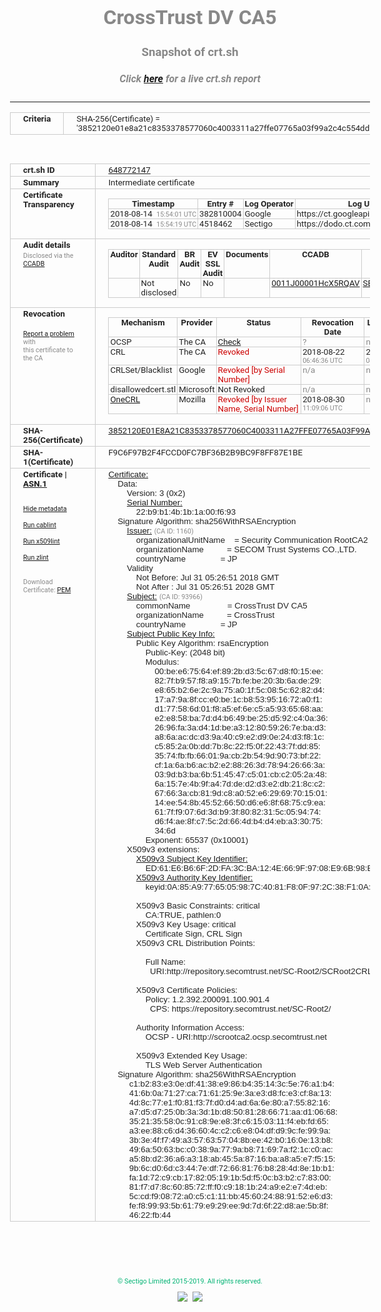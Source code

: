 # CrossTrust DV CA5
### Snapshot of crt.sh
##### Click [here](https://crt.sh/?q=3852120E01E8A21C8353378577060C4003311A27FFE07765A03F99A2C4C554DD) for a live crt.sh report

---
<!DOCTYPE HTML PUBLIC "-//W3C//DTD HTML 4.0 Transitional//EN">
<HTML>
<HEAD>
  <META http-equiv="Content-Type" content="text/html; charset=UTF-8">
  <TITLE>crt.sh | 3852120e01e8a21c8353378577060c4003311a27ffe07765a03f99a2c4c554dd</TITLE>
  <META name="description" content="Free CT Log Certificate Search Tool from Sectigo (formerly Comodo CA)">
  <META name="keywords" content="crt.sh, CT, Certificate Transparency, Certificate Search, SSL Certificate, Sectigo, Comodo CA">
  <LINK href="//fonts.googleapis.com/css?family=Roboto+Mono|Roboto:400,400i,700,700i" rel="stylesheet">
  <STYLE type="text/css">
    a {
      white-space: nowrap;
    }
    body {
      color: #888888;
      font: 12pt Roboto, sans-serif;
      padding-top: 10px;
      text-align: center
    }
    form {
      margin: 0px
    }
    span {
      border-radius: 10px
    }
    span.heading {
      color: #888888;
      font: 12pt Roboto, sans-serif
    }
    span.title {
      background-color: #00B373;
      color: #FFFFFF;
      font: bold 18pt Roboto, sans-serif;
      padding: 0px 5px
    }
    span.text {
      color: #888888;
      font: 10pt Roboto, sans-serif
    }
    span.whiteongrey {
      background-color: #D9D9D6;
      color: #FFFFFF;
      font: bold 18pt Roboto, sans-serif;
      padding: 0px 5px
    }
    table {
      border-collapse: collapse;
      color: #222222;
      font: 10pt Roboto, sans-serif;
      margin-left: auto;
      margin-right: auto
    }
    table.options {
      border: none;
      margin-left: 10px
    }
    td, th {
      border: 1px solid #CCCCCC;
      padding: 0px 2px;
      text-align: left;
      vertical-align: top
    }
    td.outer, th.outer {
      border: 1px solid #CCCCCC;
      padding: 2px 20px;
      text-align: left
    }
    th.heading {
      color: #888888;
      font: bold italic 12pt Roboto, sans-serif;
      padding: 20px 0px 0px;
      text-align: center
    }
    th.options, td.options {
      border: none;
      vertical-align: middle
    }
    td.text {
      font: 10pt "Roboto Mono", sans-serif;
      padding: 2px 20px
    }
    td.heading {
      border: none;
      color: #888888;
      font: 12pt Roboto, sans-serif;
      padding-top: 20px;
      text-align: center
    }
    table.lint td, th {
      text-align: center
    }
    .button {
      background-color: #00B373;
      border-radius: 10px;
      color: #FFFFFF;
      font: bold 13pt Roboto, sans-serif
    }
    .copyright {
      font: 8pt Roboto, sans-serif;
      color: #00B373
    }
    .input {
      border: 1px solid #888888;
      font-weight: bold;
      text-align: center
    }
    .small {
      font: 8pt Roboto, sans-serif;
      color: #888888
    }
    .error {
      background-color: #FFDFDF;
      color: #CC0000;
      font-weight: bold
    }
    .fatal {
      background-color: #0000AA;
      color: #FFFFFF;
      font-weight: bold
    }
    .notice {
      background-color: #FFFFDF;
      color: #606000
    }
    .warning {
      background-color: #FFEFDF;
      color: #DF6000
    }
  </STYLE>
</HEAD>
<BODY>

<TABLE>
  <TR>
    <TH class="outer">Criteria</TH>
    <TD class="outer">SHA-256(Certificate) = '3852120e01e8a21c8353378577060c4003311a27ffe07765a03f99a2c4c554dd'</TD>
  </TR>
</TABLE>
<BR>
<TABLE>
  <TR>
    <TH class="outer">crt.sh ID</TH>
    <TD class="outer"><A href="?id=648772147">648772147</A></TD>
  </TR>
  <TR>
    <TH class="outer">Summary</TH>
    <TD class="outer">Intermediate certificate</TD>
  </TR>
  <TR>
    <TH class="outer">Certificate<BR>Transparency</TH>
    <TD class="outer">
<TABLE class="options" style="margin-left:0px">
  <TR>
    <TH>Timestamp</TH>
    <TH>Entry #</TH>
    <TH>Log Operator</TH>
    <TH>Log URL</TH>
  </TR>
  <TR>
    <TD>2018-08-14&nbsp; <FONT class="small">15:54:01 UTC</FONT></TD>
    <TD>382810004</TD>
    <TD>Google</TD>
    <TD>https://ct.googleapis.com/rocketeer</TD>
  </TR>
  <TR>
    <TD>2018-08-14&nbsp; <FONT class="small">15:54:19 UTC</FONT></TD>
    <TD>4518462</TD>
    <TD>Sectigo</TD>
    <TD>https://dodo.ct.comodo.com</TD>
  </TR>
</TABLE>
    </TD>
  </TR>
  <TR>
    <TH class="outer">Audit details<BR>
      <DIV class="small" style="padding-top:3px">Disclosed via the
        <A href="//ccadb-public.secure.force.com/mozilla/PublicAllIntermediateCerts" target="_blank">CCADB</A></DIV>
    </TH>
    <TD class="outer">
<TABLE class="options" style="margin-left:0px">
  <TR>
    <TH>Auditor</TH>
    <TH>Standard Audit</TH>
    <TH>BR Audit</TH>
    <TH>EV SSL Audit</TH>
    <TH>Documents</TH>
    <TH>CCADB</TH>
    <TH>Root Owner / Certificate</TH>
  </TR>
  <TR>
    <TD style="vertical-align:middle"></TD>
    <TD>Not disclosed    <TD>No    <TD>No    <TD>
    </TD>
    <TD><A href="//ccadb.force.com/0011J00001HcX5RQAV" target="_blank">0011J00001HcX5RQAV</A></TD>
    <TD><A href="/?id=1176879">SECOM Trust Systems CO., LTD.</A></TD>
  </TR>
</TABLE>
    </TD>
  </TR>
  <TR>
    <TH class="outer">Revocation<BR><BR>
      <DIV class="small" style="padding-top:3px"><A href="?id=648772147&opt=problemreporting">Report a problem</A> with<BR>this certificate to the CA</DIV></TH>
    <TD class="outer">
      <TABLE class="options" style="margin-left:0px">
        <TR>
          <TH>Mechanism</TH>
          <TH>Provider</TH>
          <TH>Status</TH>
          <TH>Revocation Date</TH>
          <TH>Last Observed in CRL</TH>
          <TH>Last Checked <SPAN style="color:#CC0000;vertical-align:middle;font-size:70%;font-weight:normal">(Error)</SPAN></TH>
        </TR>
        <TR>
          <TD>OCSP</TD>
          <TD>The CA</TD>
          <TD><A href="?id=648772147&opt=ocsp">Check</A></TD>
          <TD><SPAN style="color:#888888">?</SPAN></TD>
          <TD><SPAN style="color:#888888">n/a</SPAN></TD>
          <TD><SPAN style="color:#888888">?</SPAN></TD>
        </TR>
        <TR>
          <TD>CRL</TD>
          <TD>The CA</TD>
          <TD><SPAN style="color:#CC0000">Revoked</SPAN></TD><TD>2018-08-22&nbsp; <FONT class="small">06:46:36 UTC</FONT></TD><TD>2019-09-27&nbsp; <FONT class="small">04:49:14 UTC</FONT></TD><TD>2019-12-04&nbsp; <FONT class="small">16:53:25 UTC</FONT></TD>
        </TR>
        <TR>
          <TD>CRLSet/Blacklist</TD>
          <TD>Google</TD>
          <TD><SPAN style="color:#CC0000">Revoked [by Serial Number]</SPAN></TD>
          <TD><SPAN style="color:#888888">n/a</SPAN></TD>
          <TD><SPAN style="color:#888888">n/a</SPAN></TD>
          <TD><SPAN style="color:#888888">n/a</SPAN></TD>
        </TR>
        <TR>
          <TD>disallowedcert.stl</TD>
          <TD>Microsoft</TD>
          <TD>Not Revoked</TD>
          <TD><SPAN style="color:#888888">n/a</SPAN></TD>
          <TD><SPAN style="color:#888888">n/a</SPAN></TD>
          <TD><SPAN style="color:#888888">n/a</SPAN></TD>
        </TR>
        <TR>
          <TD><A href="/mozilla-onecrl" target="_blank">OneCRL</A></TD>
          <TD>Mozilla</TD>
          <TD><SPAN style="color:#CC0000">Revoked [by Issuer Name, Serial Number]</SPAN></TD><TD>2018-08-30&nbsp; <FONT class="small">11:09:06 UTC</FONT></TD>
          <TD><SPAN style="color:#888888">n/a</SPAN></TD>
          <TD><SPAN style="color:#888888">n/a</SPAN></TD>
        </TR>
      </TABLE>
    </TD>
  </TR>
  <TR>
    <TH class="outer">SHA-256(Certificate)</TH>
    <TD class="outer"><A href="//censys.io/certificates/3852120e01e8a21c8353378577060c4003311a27ffe07765a03f99a2c4c554dd">3852120E01E8A21C8353378577060C4003311A27FFE07765A03F99A2C4C554DD</A></TD>
  </TR>
  <TR>
    <TH class="outer">SHA-1(Certificate)</TH>
    <TD class="outer">F9C6F97B2F4FCCD0FC7BF36B2B9BC9F8FF87E1BE</TD>
  </TR>
  <TR>
    <TH class="outer">Certificate | <A href="?asn1=648772147">ASN.1</A>
      <SPAN class="small"><BR>
      <BR><BR><A href="?id=648772147&opt=nometadata">Hide metadata</A>
      <BR><BR><A href="?id=648772147&opt=cablint">Run cablint</A>
      <BR><BR><A href="?id=648772147&opt=x509lint">Run x509lint</A>
      <BR><BR><A href="?id=648772147&opt=zlint">Run zlint</A>
      <BR><BR><BR>Download Certificate: <A href="?d=648772147">PEM</A>
      </SPAN>
    </TH>
    <TD class="text"><A href="?d=648772147">Certificate:</A><BR>&nbsp;&nbsp;&nbsp;&nbsp;Data:<BR>&nbsp;&nbsp;&nbsp;&nbsp;&nbsp;&nbsp;&nbsp;&nbsp;Version:&nbsp;3&nbsp;(0x2)<BR>&nbsp;&nbsp;&nbsp;&nbsp;&nbsp;&nbsp;&nbsp;&nbsp;<A href="?serial=22b9b14b1b1a00f693">Serial&nbsp;Number:</A><BR>&nbsp;&nbsp;&nbsp;&nbsp;&nbsp;&nbsp;&nbsp;&nbsp;&nbsp;&nbsp;&nbsp;&nbsp;22:b9:b1:4b:1b:1a:00:f6:93<BR>&nbsp;&nbsp;&nbsp;&nbsp;Signature&nbsp;Algorithm:&nbsp;sha256WithRSAEncryption<BR>&nbsp;&nbsp;&nbsp;&nbsp;&nbsp;&nbsp;&nbsp;&nbsp;<A href="?caid=1160">Issuer:</A> <SPAN class="small">(CA ID: 1160)</SPAN><BR>&nbsp;&nbsp;&nbsp;&nbsp;&nbsp;&nbsp;&nbsp;&nbsp;&nbsp;&nbsp;&nbsp;&nbsp;organizationalUnitName&nbsp;&nbsp;&nbsp;&nbsp;=&nbsp;Security&nbsp;Communication&nbsp;RootCA2<BR>&nbsp;&nbsp;&nbsp;&nbsp;&nbsp;&nbsp;&nbsp;&nbsp;&nbsp;&nbsp;&nbsp;&nbsp;organizationName&nbsp;&nbsp;&nbsp;&nbsp;&nbsp;&nbsp;&nbsp;&nbsp;&nbsp;&nbsp;=&nbsp;SECOM&nbsp;Trust&nbsp;Systems&nbsp;CO.,LTD.<BR>&nbsp;&nbsp;&nbsp;&nbsp;&nbsp;&nbsp;&nbsp;&nbsp;&nbsp;&nbsp;&nbsp;&nbsp;countryName&nbsp;&nbsp;&nbsp;&nbsp;&nbsp;&nbsp;&nbsp;&nbsp;&nbsp;&nbsp;&nbsp;&nbsp;&nbsp;&nbsp;&nbsp;=&nbsp;JP<BR>&nbsp;&nbsp;&nbsp;&nbsp;&nbsp;&nbsp;&nbsp;&nbsp;Validity<BR>&nbsp;&nbsp;&nbsp;&nbsp;&nbsp;&nbsp;&nbsp;&nbsp;&nbsp;&nbsp;&nbsp;&nbsp;Not&nbsp;Before:&nbsp;Jul&nbsp;31&nbsp;05:26:51&nbsp;2018&nbsp;GMT<BR>&nbsp;&nbsp;&nbsp;&nbsp;&nbsp;&nbsp;&nbsp;&nbsp;&nbsp;&nbsp;&nbsp;&nbsp;Not&nbsp;After&nbsp;:&nbsp;Jul&nbsp;31&nbsp;05:26:51&nbsp;2028&nbsp;GMT<BR>&nbsp;&nbsp;&nbsp;&nbsp;&nbsp;&nbsp;&nbsp;&nbsp;<A href="?caid=93966">Subject:</A> <SPAN class="small">(CA ID: 93966)</SPAN><BR>&nbsp;&nbsp;&nbsp;&nbsp;&nbsp;&nbsp;&nbsp;&nbsp;&nbsp;&nbsp;&nbsp;&nbsp;commonName&nbsp;&nbsp;&nbsp;&nbsp;&nbsp;&nbsp;&nbsp;&nbsp;&nbsp;&nbsp;&nbsp;&nbsp;&nbsp;&nbsp;&nbsp;&nbsp;=&nbsp;CrossTrust&nbsp;DV&nbsp;CA5<BR>&nbsp;&nbsp;&nbsp;&nbsp;&nbsp;&nbsp;&nbsp;&nbsp;&nbsp;&nbsp;&nbsp;&nbsp;organizationName&nbsp;&nbsp;&nbsp;&nbsp;&nbsp;&nbsp;&nbsp;&nbsp;&nbsp;&nbsp;=&nbsp;CrossTrust<BR>&nbsp;&nbsp;&nbsp;&nbsp;&nbsp;&nbsp;&nbsp;&nbsp;&nbsp;&nbsp;&nbsp;&nbsp;countryName&nbsp;&nbsp;&nbsp;&nbsp;&nbsp;&nbsp;&nbsp;&nbsp;&nbsp;&nbsp;&nbsp;&nbsp;&nbsp;&nbsp;&nbsp;=&nbsp;JP<BR>&nbsp;&nbsp;&nbsp;&nbsp;&nbsp;&nbsp;&nbsp;&nbsp;<A href="?spkisha256=74dbf0965a975e7c37a94165bb34838002637dbae8e1601ee16f115d23aa1099">Subject&nbsp;Public&nbsp;Key&nbsp;Info:</A><BR>&nbsp;&nbsp;&nbsp;&nbsp;&nbsp;&nbsp;&nbsp;&nbsp;&nbsp;&nbsp;&nbsp;&nbsp;Public&nbsp;Key&nbsp;Algorithm:&nbsp;rsaEncryption<BR>&nbsp;&nbsp;&nbsp;&nbsp;&nbsp;&nbsp;&nbsp;&nbsp;&nbsp;&nbsp;&nbsp;&nbsp;&nbsp;&nbsp;&nbsp;&nbsp;Public-Key:&nbsp;(2048&nbsp;bit)<BR>&nbsp;&nbsp;&nbsp;&nbsp;&nbsp;&nbsp;&nbsp;&nbsp;&nbsp;&nbsp;&nbsp;&nbsp;&nbsp;&nbsp;&nbsp;&nbsp;Modulus:<BR>&nbsp;&nbsp;&nbsp;&nbsp;&nbsp;&nbsp;&nbsp;&nbsp;&nbsp;&nbsp;&nbsp;&nbsp;&nbsp;&nbsp;&nbsp;&nbsp;&nbsp;&nbsp;&nbsp;&nbsp;00:be:e6:75:64:ef:89:2b:d3:5c:67:d8:f0:15:ee:<BR>&nbsp;&nbsp;&nbsp;&nbsp;&nbsp;&nbsp;&nbsp;&nbsp;&nbsp;&nbsp;&nbsp;&nbsp;&nbsp;&nbsp;&nbsp;&nbsp;&nbsp;&nbsp;&nbsp;&nbsp;82:7f:b9:57:f8:a9:15:7b:fe:be:20:3b:6a:de:29:<BR>&nbsp;&nbsp;&nbsp;&nbsp;&nbsp;&nbsp;&nbsp;&nbsp;&nbsp;&nbsp;&nbsp;&nbsp;&nbsp;&nbsp;&nbsp;&nbsp;&nbsp;&nbsp;&nbsp;&nbsp;e8:65:b2:6e:2c:9a:75:a0:1f:5c:08:5c:62:82:d4:<BR>&nbsp;&nbsp;&nbsp;&nbsp;&nbsp;&nbsp;&nbsp;&nbsp;&nbsp;&nbsp;&nbsp;&nbsp;&nbsp;&nbsp;&nbsp;&nbsp;&nbsp;&nbsp;&nbsp;&nbsp;17:a7:9a:8f:cc:e0:be:1c:b8:53:95:16:72:a0:f1:<BR>&nbsp;&nbsp;&nbsp;&nbsp;&nbsp;&nbsp;&nbsp;&nbsp;&nbsp;&nbsp;&nbsp;&nbsp;&nbsp;&nbsp;&nbsp;&nbsp;&nbsp;&nbsp;&nbsp;&nbsp;d1:77:58:6d:01:f8:a5:ef:6e:c5:a5:93:65:68:aa:<BR>&nbsp;&nbsp;&nbsp;&nbsp;&nbsp;&nbsp;&nbsp;&nbsp;&nbsp;&nbsp;&nbsp;&nbsp;&nbsp;&nbsp;&nbsp;&nbsp;&nbsp;&nbsp;&nbsp;&nbsp;e2:e8:58:ba:7d:d4:b6:49:be:25:d5:92:c4:0a:36:<BR>&nbsp;&nbsp;&nbsp;&nbsp;&nbsp;&nbsp;&nbsp;&nbsp;&nbsp;&nbsp;&nbsp;&nbsp;&nbsp;&nbsp;&nbsp;&nbsp;&nbsp;&nbsp;&nbsp;&nbsp;26:96:fa:3a:d4:1d:be:a3:12:80:59:26:7e:ba:d3:<BR>&nbsp;&nbsp;&nbsp;&nbsp;&nbsp;&nbsp;&nbsp;&nbsp;&nbsp;&nbsp;&nbsp;&nbsp;&nbsp;&nbsp;&nbsp;&nbsp;&nbsp;&nbsp;&nbsp;&nbsp;a8:6a:ac:dc:d3:9a:40:c9:e2:d9:0e:24:d3:f8:1c:<BR>&nbsp;&nbsp;&nbsp;&nbsp;&nbsp;&nbsp;&nbsp;&nbsp;&nbsp;&nbsp;&nbsp;&nbsp;&nbsp;&nbsp;&nbsp;&nbsp;&nbsp;&nbsp;&nbsp;&nbsp;c5:85:2a:0b:dd:7b:8c:22:f5:0f:22:43:7f:dd:85:<BR>&nbsp;&nbsp;&nbsp;&nbsp;&nbsp;&nbsp;&nbsp;&nbsp;&nbsp;&nbsp;&nbsp;&nbsp;&nbsp;&nbsp;&nbsp;&nbsp;&nbsp;&nbsp;&nbsp;&nbsp;35:74:fb:fb:66:01:9a:cb:2b:54:9d:90:73:bf:22:<BR>&nbsp;&nbsp;&nbsp;&nbsp;&nbsp;&nbsp;&nbsp;&nbsp;&nbsp;&nbsp;&nbsp;&nbsp;&nbsp;&nbsp;&nbsp;&nbsp;&nbsp;&nbsp;&nbsp;&nbsp;cf:1a:6a:b6:ac:b2:e2:88:26:3d:78:94:26:66:3a:<BR>&nbsp;&nbsp;&nbsp;&nbsp;&nbsp;&nbsp;&nbsp;&nbsp;&nbsp;&nbsp;&nbsp;&nbsp;&nbsp;&nbsp;&nbsp;&nbsp;&nbsp;&nbsp;&nbsp;&nbsp;03:9d:b3:ba:6b:51:45:47:c5:01:cb:c2:05:2a:48:<BR>&nbsp;&nbsp;&nbsp;&nbsp;&nbsp;&nbsp;&nbsp;&nbsp;&nbsp;&nbsp;&nbsp;&nbsp;&nbsp;&nbsp;&nbsp;&nbsp;&nbsp;&nbsp;&nbsp;&nbsp;6a:15:7e:4b:9f:a4:7d:de:d2:d3:e2:db:21:8c:c2:<BR>&nbsp;&nbsp;&nbsp;&nbsp;&nbsp;&nbsp;&nbsp;&nbsp;&nbsp;&nbsp;&nbsp;&nbsp;&nbsp;&nbsp;&nbsp;&nbsp;&nbsp;&nbsp;&nbsp;&nbsp;67:66:3a:cb:81:9d:c8:a0:52:e6:29:69:70:15:01:<BR>&nbsp;&nbsp;&nbsp;&nbsp;&nbsp;&nbsp;&nbsp;&nbsp;&nbsp;&nbsp;&nbsp;&nbsp;&nbsp;&nbsp;&nbsp;&nbsp;&nbsp;&nbsp;&nbsp;&nbsp;14:ee:54:8b:45:52:66:50:d6:e6:8f:68:75:c9:ea:<BR>&nbsp;&nbsp;&nbsp;&nbsp;&nbsp;&nbsp;&nbsp;&nbsp;&nbsp;&nbsp;&nbsp;&nbsp;&nbsp;&nbsp;&nbsp;&nbsp;&nbsp;&nbsp;&nbsp;&nbsp;61:7f:f9:07:6d:3d:b9:3f:80:82:31:5c:05:94:74:<BR>&nbsp;&nbsp;&nbsp;&nbsp;&nbsp;&nbsp;&nbsp;&nbsp;&nbsp;&nbsp;&nbsp;&nbsp;&nbsp;&nbsp;&nbsp;&nbsp;&nbsp;&nbsp;&nbsp;&nbsp;d6:f4:ae:8f:c7:5c:2d:66:4d:b4:d4:eb:a3:30:75:<BR>&nbsp;&nbsp;&nbsp;&nbsp;&nbsp;&nbsp;&nbsp;&nbsp;&nbsp;&nbsp;&nbsp;&nbsp;&nbsp;&nbsp;&nbsp;&nbsp;&nbsp;&nbsp;&nbsp;&nbsp;34:6d<BR>&nbsp;&nbsp;&nbsp;&nbsp;&nbsp;&nbsp;&nbsp;&nbsp;&nbsp;&nbsp;&nbsp;&nbsp;&nbsp;&nbsp;&nbsp;&nbsp;Exponent:&nbsp;65537&nbsp;(0x10001)<BR>&nbsp;&nbsp;&nbsp;&nbsp;&nbsp;&nbsp;&nbsp;&nbsp;X509v3&nbsp;extensions:<BR>&nbsp;&nbsp;&nbsp;&nbsp;&nbsp;&nbsp;&nbsp;&nbsp;&nbsp;&nbsp;&nbsp;&nbsp;<A href="?ski=ed61e6b66f2dfa3cba124e669f9708e96b98b67d">X509v3&nbsp;Subject&nbsp;Key&nbsp;Identifier:</A><BR>&nbsp;&nbsp;&nbsp;&nbsp;&nbsp;&nbsp;&nbsp;&nbsp;&nbsp;&nbsp;&nbsp;&nbsp;&nbsp;&nbsp;&nbsp;&nbsp;ED:61:E6:B6:6F:2D:FA:3C:BA:12:4E:66:9F:97:08:E9:6B:98:B6:7D<BR>&nbsp;&nbsp;&nbsp;&nbsp;&nbsp;&nbsp;&nbsp;&nbsp;&nbsp;&nbsp;&nbsp;&nbsp;<A href="?ski=0a85a9776505987c4081f80f972c38f10aec3ccf">X509v3&nbsp;Authority&nbsp;Key&nbsp;Identifier:</A><BR>&nbsp;&nbsp;&nbsp;&nbsp;&nbsp;&nbsp;&nbsp;&nbsp;&nbsp;&nbsp;&nbsp;&nbsp;&nbsp;&nbsp;&nbsp;&nbsp;keyid:0A:85:A9:77:65:05:98:7C:40:81:F8:0F:97:2C:38:F1:0A:EC:3C:CF<BR><BR>&nbsp;&nbsp;&nbsp;&nbsp;&nbsp;&nbsp;&nbsp;&nbsp;&nbsp;&nbsp;&nbsp;&nbsp;X509v3&nbsp;Basic&nbsp;Constraints:&nbsp;critical<BR>&nbsp;&nbsp;&nbsp;&nbsp;&nbsp;&nbsp;&nbsp;&nbsp;&nbsp;&nbsp;&nbsp;&nbsp;&nbsp;&nbsp;&nbsp;&nbsp;CA:TRUE,&nbsp;pathlen:0<BR>&nbsp;&nbsp;&nbsp;&nbsp;&nbsp;&nbsp;&nbsp;&nbsp;&nbsp;&nbsp;&nbsp;&nbsp;X509v3&nbsp;Key&nbsp;Usage:&nbsp;critical<BR>&nbsp;&nbsp;&nbsp;&nbsp;&nbsp;&nbsp;&nbsp;&nbsp;&nbsp;&nbsp;&nbsp;&nbsp;&nbsp;&nbsp;&nbsp;&nbsp;Certificate&nbsp;Sign,&nbsp;CRL&nbsp;Sign<BR>&nbsp;&nbsp;&nbsp;&nbsp;&nbsp;&nbsp;&nbsp;&nbsp;&nbsp;&nbsp;&nbsp;&nbsp;X509v3&nbsp;CRL&nbsp;Distribution&nbsp;Points:&nbsp;<BR><BR>&nbsp;&nbsp;&nbsp;&nbsp;&nbsp;&nbsp;&nbsp;&nbsp;&nbsp;&nbsp;&nbsp;&nbsp;&nbsp;&nbsp;&nbsp;&nbsp;Full&nbsp;Name:<BR>&nbsp;&nbsp;&nbsp;&nbsp;&nbsp;&nbsp;&nbsp;&nbsp;&nbsp;&nbsp;&nbsp;&nbsp;&nbsp;&nbsp;&nbsp;&nbsp;&nbsp;&nbsp;URI:http://repository.secomtrust.net/SC-Root2/SCRoot2CRL.crl<BR><BR>&nbsp;&nbsp;&nbsp;&nbsp;&nbsp;&nbsp;&nbsp;&nbsp;&nbsp;&nbsp;&nbsp;&nbsp;X509v3&nbsp;Certificate&nbsp;Policies:&nbsp;<BR>&nbsp;&nbsp;&nbsp;&nbsp;&nbsp;&nbsp;&nbsp;&nbsp;&nbsp;&nbsp;&nbsp;&nbsp;&nbsp;&nbsp;&nbsp;&nbsp;Policy:&nbsp;1.2.392.200091.100.901.4<BR>&nbsp;&nbsp;&nbsp;&nbsp;&nbsp;&nbsp;&nbsp;&nbsp;&nbsp;&nbsp;&nbsp;&nbsp;&nbsp;&nbsp;&nbsp;&nbsp;&nbsp;&nbsp;CPS:&nbsp;https://repository.secomtrust.net/SC-Root2/<BR><BR>&nbsp;&nbsp;&nbsp;&nbsp;&nbsp;&nbsp;&nbsp;&nbsp;&nbsp;&nbsp;&nbsp;&nbsp;Authority&nbsp;Information&nbsp;Access:&nbsp;<BR>&nbsp;&nbsp;&nbsp;&nbsp;&nbsp;&nbsp;&nbsp;&nbsp;&nbsp;&nbsp;&nbsp;&nbsp;&nbsp;&nbsp;&nbsp;&nbsp;OCSP&nbsp;-&nbsp;URI:http://scrootca2.ocsp.secomtrust.net<BR><BR>&nbsp;&nbsp;&nbsp;&nbsp;&nbsp;&nbsp;&nbsp;&nbsp;&nbsp;&nbsp;&nbsp;&nbsp;X509v3&nbsp;Extended&nbsp;Key&nbsp;Usage:&nbsp;<BR>&nbsp;&nbsp;&nbsp;&nbsp;&nbsp;&nbsp;&nbsp;&nbsp;&nbsp;&nbsp;&nbsp;&nbsp;&nbsp;&nbsp;&nbsp;&nbsp;TLS&nbsp;Web&nbsp;Server&nbsp;Authentication<BR>&nbsp;&nbsp;&nbsp;&nbsp;Signature&nbsp;Algorithm:&nbsp;sha256WithRSAEncryption<BR>&nbsp;&nbsp;&nbsp;&nbsp;&nbsp;&nbsp;&nbsp;&nbsp;&nbsp;c1:b2:83:e3:0e:df:41:38:e9:86:b4:35:14:3c:5e:76:a1:b4:<BR>&nbsp;&nbsp;&nbsp;&nbsp;&nbsp;&nbsp;&nbsp;&nbsp;&nbsp;41:6b:0a:71:27:ca:71:61:25:9e:3a:e3:d8:fc:e3:cf:8a:13:<BR>&nbsp;&nbsp;&nbsp;&nbsp;&nbsp;&nbsp;&nbsp;&nbsp;&nbsp;4d:8c:77:e1:f0:81:f3:7f:d0:d4:ad:6a:6e:80:a7:55:82:16:<BR>&nbsp;&nbsp;&nbsp;&nbsp;&nbsp;&nbsp;&nbsp;&nbsp;&nbsp;a7:d5:d7:25:0b:3a:3d:1b:d8:50:81:28:66:71:aa:d1:06:68:<BR>&nbsp;&nbsp;&nbsp;&nbsp;&nbsp;&nbsp;&nbsp;&nbsp;&nbsp;35:21:35:58:0c:91:c8:9e:e8:3f:c6:15:03:11:f4:eb:fd:65:<BR>&nbsp;&nbsp;&nbsp;&nbsp;&nbsp;&nbsp;&nbsp;&nbsp;&nbsp;a3:ee:88:c6:d4:36:60:4c:c2:c6:e8:04:df:d9:9c:fe:99:9a:<BR>&nbsp;&nbsp;&nbsp;&nbsp;&nbsp;&nbsp;&nbsp;&nbsp;&nbsp;3b:3e:4f:f7:49:a3:57:63:57:04:8b:ee:42:b0:16:0e:13:b8:<BR>&nbsp;&nbsp;&nbsp;&nbsp;&nbsp;&nbsp;&nbsp;&nbsp;&nbsp;49:6a:50:63:bc:c0:38:9a:77:9a:b8:71:69:7a:f2:1c:c0:ac:<BR>&nbsp;&nbsp;&nbsp;&nbsp;&nbsp;&nbsp;&nbsp;&nbsp;&nbsp;a5:8b:d2:36:a6:a3:18:ab:45:5a:87:16:ba:a8:a5:e7:f5:15:<BR>&nbsp;&nbsp;&nbsp;&nbsp;&nbsp;&nbsp;&nbsp;&nbsp;&nbsp;9b:6c:d0:6d:c3:44:7e:df:72:66:81:76:b8:28:4d:8e:1b:b1:<BR>&nbsp;&nbsp;&nbsp;&nbsp;&nbsp;&nbsp;&nbsp;&nbsp;&nbsp;fa:1d:72:c9:cb:17:82:05:19:1b:5d:f5:0c:b3:b2:c7:83:00:<BR>&nbsp;&nbsp;&nbsp;&nbsp;&nbsp;&nbsp;&nbsp;&nbsp;&nbsp;81:f7:d7:8c:60:85:72:ff:f0:c9:18:1b:24:a9:e2:e7:4d:eb:<BR>&nbsp;&nbsp;&nbsp;&nbsp;&nbsp;&nbsp;&nbsp;&nbsp;&nbsp;5c:cd:f9:08:72:a0:c5:c1:11:bb:45:60:24:88:91:52:e6:d3:<BR>&nbsp;&nbsp;&nbsp;&nbsp;&nbsp;&nbsp;&nbsp;&nbsp;&nbsp;fe:f8:99:93:5b:61:79:e9:29:ee:9d:7d:6f:22:d8:ae:5b:8f:<BR>&nbsp;&nbsp;&nbsp;&nbsp;&nbsp;&nbsp;&nbsp;&nbsp;&nbsp;46:22:fb:44<BR>    </TD>
  </TR>
</TABLE>

  <BR><BR><BR>

  <P class="copyright">&copy; Sectigo Limited 2015-2019. All rights reserved.</P>
  <DIV>
    <A href="https://sectigo.com/"><IMG src="/sectigo_s.png"></A>
    &nbsp;<A href="https://github.com/crtsh"><IMG src="/GitHub-Mark-32px.png"></A>
  </DIV>
</BODY>
</HTML>
